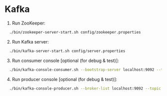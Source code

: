 # Kafka
1. Run ZooKeeper:
```bash
  ./bin/zookeeper-server-start.sh config/zookeeper.properties
```
2. Run Kafka server:
```bash
  ./bin/kafka-server-start.sh config/server.properties
```
3. Run consumer console [optional (for debug & test)]:
```bash
  ./bin/kafka-console-consumer.sh --bootstrap-server localhost:9092 --topic <topic-name>
```
4. Run producer console [optional (for debug & test)]:
```bash
  ./bin/kafka-console-producer.sh --broker-list localhost:9092 --topic <topic-name>
```